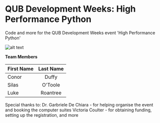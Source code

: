 # QUB Development Weeks: High Performance Python
Code and more for the QUB Development Weeks event 'High Performance Python'


![alt text](https://blogs.qub.ac.uk/footnotesqub/files/2015/03/QUBLogo.gif "QUB")



**Team Members**

| First Name    | Last Name     |
| ------------- |:-------------:|
| Conor         | Duffy         |
| Silas         | O'Toole       |
| Luke          | Roantree      |

Special thanks to:
Dr. Garbriele De Chiara - for helping organise the event and booking the computer suites
Victoria Coulter - for obtaining funding, setting up the registration, and more
